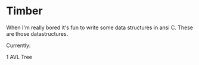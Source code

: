 Timber
======

When I'm really bored it's fun to write some data structures in ansi C. These are those datastructures.

Currently:

1 AVL Tree
